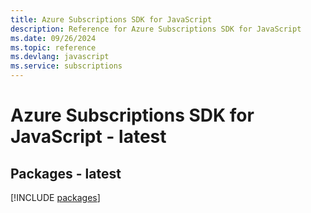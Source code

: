 ```yaml
---
title: Azure Subscriptions SDK for JavaScript
description: Reference for Azure Subscriptions SDK for JavaScript
ms.date: 09/26/2024
ms.topic: reference
ms.devlang: javascript
ms.service: subscriptions
---
```

# Azure Subscriptions SDK for JavaScript - latest
## Packages - latest
[!INCLUDE [packages](subscriptions-index.md)]